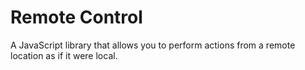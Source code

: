 # Remote Control

A JavaScript library that allows you to perform actions from a remote location as if it were local.
